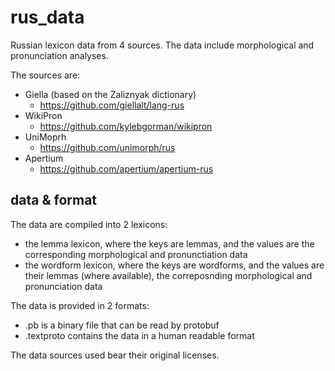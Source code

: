 # rus_data

Russian lexicon data from 4 sources. The data include morphological and pronunciation analyses.

The sources are:

- Giella (based on the Zaliznyak dictionary)
  - https://github.com/giellalt/lang-rus
- WikiPron
  - https://github.com/kylebgorman/wikipron
- UniMoprh
  - https://github.com/unimorph/rus
- Apertium
    - https://github.com/apertium/apertium-rus


## data & format

The data are compiled into 2 lexicons:
- the lemma lexicon, where the keys are lemmas, and the values are the corresponding morphological and pronunctiation data 
- the wordform lexicon, where the keys are wordforms, and the values are their lemmas (where available), the correposnding morphological  and pronunciation data

The data is provided in 2 formats:
- .pb is a binary file that can be read by protobuf
- .textproto contains the data in a human readable format

The data sources used bear their original licenses.




